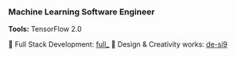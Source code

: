 ### Machine Learning Software Engineer

<b>Tools:</b> TensorFlow 2.0


🌠 Full Stack Development: <a href="https://github.com/s-ai-kia/full_stack">full_</a>
🌌 Design & Creativity works: <a href="https://github.com/s-ai-kia/de-si9">de-si9</a>
